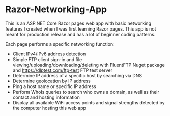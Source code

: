 # Razor-Networking-App

This is an ASP.NET Core Razor pages web app with basic networking features I created when I was first learning Razor pages. This app is not meant for production release and has a lot of beginner coding patterns. 

Each page performs a specific networking function:

- Client IPv4/IPv6 address detection
- Simple FTP client sign-in and file viewing/uploading/downloading/deleting with FluentFTP Nuget package and https://dlptest.com/ftp-test FTP test server
- Determine IP address of a specific host by searching via DNS
- Determine geolocation by IP address
- Ping a host name or specific IP address
- Perform WhoIs queries to search who owns a domain, as well as their contact and hosting information
- Display all available WiFi access points and signal strengths detected by the computer hosting this web app
